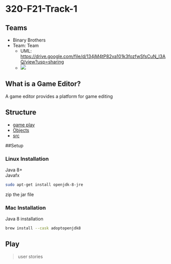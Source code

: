 # 320-F21-Track-1

## Teams
- Binary Brothers
- Team: Team
  - UML: https://drive.google.com/file/d/134jM4tP82va101k3fozfwSfsCuN_I3AQ/view?usp=sharing
  - ![](https://drive.google.com/uc?export=view&id=1GvSXPlrJkn5jhnOUTCpbkdtXVx_uOk2t)

## What is a Game Editor?
A game editor provides a platform for game editing
## Structure 
* [game play](gamePlay/README.md)
* [Objects](Objects)
* [src](src)

##Setup
### Linux Installation
Java 8+\
Javafx
```bash
sudo apt-get install openjdk-8-jre
```
zip the jar file

### Mac Installation
Java 8 installation
```bash
brew install --cask adoptopenjdk8
```
## Play
>user stories

